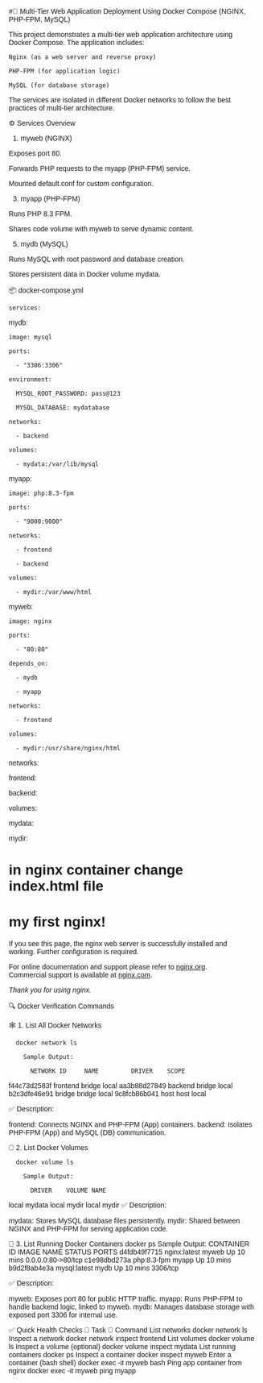 #🚀 Multi-Tier Web Application Deployment Using Docker Compose (NGINX, PHP-FPM, MySQL)

This project demonstrates a multi-tier web application architecture using Docker Compose. The application includes:

    Nginx (as a web server and reverse proxy)
    
    PHP-FPM (for application logic)
    
    MySQL (for database storage)
    
The services are isolated in different Docker networks to follow the best practices of multi-tier architecture.


⚙️ Services Overview
1. myweb (NGINX)
   
  Exposes port 80.
  
  Forwards PHP requests to the myapp (PHP-FPM) service.
  
  Mounted default.conf for custom configuration.
  
3. myapp (PHP-FPM)
   
  Runs PHP 8.3 FPM.
  
  Shares code volume with myweb to serve dynamic content.
  
5. mydb (MySQL)
   
  Runs MySQL with root password and database creation.
  
  Stores persistent data in Docker volume mydata.
  

📦 docker-compose.yml

    services:
    
  mydb:
  
    image: mysql
    
    ports:
    
      - "3306:3306"
      
    environment:
    
      MYSQL_ROOT_PASSWORD: pass@123
      
      MYSQL_DATABASE: mydatabase
      
    networks:
    
      - backend
      
    volumes:
    
      - mydata:/var/lib/mysql
      

  myapp:
  
    image: php:8.3-fpm
    
    ports:
    
      - "9000:9000"
      
    networks:
    
      - frontend
      
      - backend
      
    volumes:
    
      - mydir:/var/www/html
      

  myweb:
  
    image: nginx
    
    ports:
    
      - "80:80"
      
    depends_on:
    
      - mydb
      
      - myapp
      
    networks:
    
      - frontend
      
    volumes:
    
      - mydir:/usr/share/nginx/html
      


networks:

  frontend:
  
  backend:

volumes:

  mydata:
  
  mydir:


# in nginx container change index.html file 
<!DOCTYPE html>
<html>
<head>
<title>Welcome to nginx!</title>
<style>
html { color-scheme: light dark; }
body { width: 35em; margin: 0 auto;
font-family: Tahoma, Verdana, Arial, sans-serif; }
</style>
</head>
<body>
<h1>my first nginx!</h1>
<p>If you see this page, the nginx web server is successfully installed and
working. Further configuration is required.</p>

<p>For online documentation and support please refer to
<a href="http://nginx.org/">nginx.org</a>.<br/>
Commercial support is available at
<a href="http://nginx.com/">nginx.com</a>.</p>

<p><em>Thank you for using nginx.</em></p>
</body>
</html>


🔍 Docker Verification Commands

🕸️ 1. List All Docker Networks

      docker network ls
      
        Sample Output:
        
          NETWORK ID     NAME         DRIVER    SCOPE
f44c73d2583f   frontend     bridge    local
aa3b88d27849   backend      bridge    local
b2c3dfe46e91   bridge       bridge    local
9c8fcb86b041   host         host      local

✅ Description:

frontend: Connects NGINX and PHP-FPM (App) containers.
backend: Isolates PHP-FPM (App) and MySQL (DB) communication.

💾 2. List Docker Volumes

      docker volume ls

        Sample Output:
        
          DRIVER    VOLUME NAME
local     mydata
local     mydir
    local     mydir
✅ Description:

mydata: Stores MySQL database files persistently.
mydir: Shared between NGINX and PHP-FPM for serving application code.


🐳 3. List Running Docker Containers
      docker ps
        Sample Output:
          CONTAINER ID   IMAGE            NAME        STATUS        PORTS
d4fdb49f7715   nginx:latest     myweb       Up 10 mins    0.0.0.0:80->80/tcp
c1e98dbd273a   php:8.3-fpm      myapp       Up 10 mins
b9d2f8ab4e3a   mysql:latest     mydb        Up 10 mins    3306/tcp

✅ Description:

myweb: Exposes port 80 for public HTTP traffic.
myapp: Runs PHP-FPM to handle backend logic, linked to myweb.
mydb: Manages database storage with exposed port 3306 for internal use.


✅ Quick Health Checks
🔧 Task	🔗 Command
List networks	docker network ls
Inspect a network	docker network inspect frontend
List volumes	docker volume ls
Inspect a volume (optional)	docker volume inspect mydata
List running containers	docker ps
Inspect a container	docker inspect myweb
Enter a container (bash shell)	docker exec -it myweb bash
Ping app container from nginx	docker exec -it myweb ping myapp
